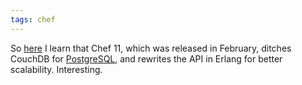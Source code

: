 ```yaml
---
tags: chef
---
```


So [here](http://www.opscode.com/blog/2013/02/20/aws-opsworks-uses-opscode-chef-as-default-automation-engine/) I learn that Chef 11, which was released in February, ditches CouchDB for [PostgreSQL](/wiki/PostgreSQL), and rewrites the API in Erlang for better scalability. Interesting.

